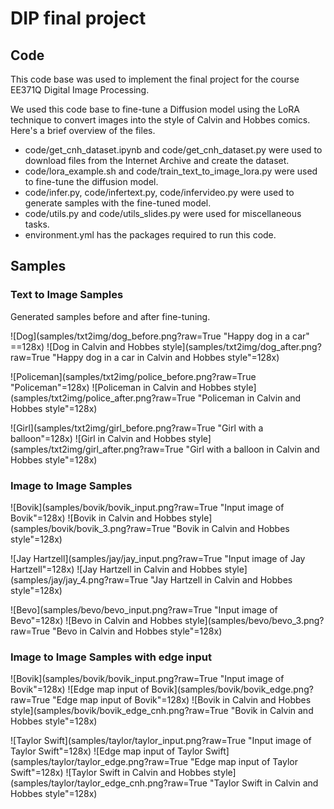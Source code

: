 # DIP final project

## Code

This code base was used to implement the final project for the course EE371Q Digital Image Processing. 

We used this code base to fine-tune a Diffusion model using the LoRA technique to convert images into the style of Calvin and Hobbes comics. 
Here's a brief overview of the files. 

* code/get_cnh_dataset.ipynb and code/get_cnh_dataset.py were used to download files from the Internet Archive and create the dataset. 
* code/lora_example.sh and code/train_text_to_image_lora.py were used to fine-tune the diffusion model.
* code/infer.py, code/infertext.py, code/infervideo.py were used to generate samples with the fine-tuned model.
* code/utils.py and code/utils_slides.py were used for miscellaneous tasks. 
* environment.yml has the packages required to run this code.

## Samples

### Text to Image Samples

Generated samples before and after fine-tuning. 

![Dog](samples/txt2img/dog_before.png?raw=True "Happy dog in a car" ==128x)
![Dog in Calvin and Hobbes style](samples/txt2img/dog_after.png?raw=True "Happy dog in a car in Calvin and Hobbes style"=128x)

![Policeman](samples/txt2img/police_before.png?raw=True "Policeman"=128x)
![Policeman in Calvin and Hobbes style](samples/txt2img/police_after.png?raw=True "Policeman in Calvin and Hobbes style"=128x)

![Girl](samples/txt2img/girl_before.png?raw=True "Girl with a balloon"=128x)
![Girl in Calvin and Hobbes style](samples/txt2img/girl_after.png?raw=True "Girl with a balloon in Calvin and Hobbes style"=128x)


### Image to Image Samples

![Bovik](samples/bovik/bovik_input.png?raw=True "Input image of Bovik"=128x)
![Bovik in Calvin and Hobbes style](samples/bovik/bovik_3.png?raw=True "Bovik in Calvin and Hobbes style"=128x)

![Jay Hartzell](samples/jay/jay_input.png?raw=True "Input image of Jay Hartzell"=128x)
![Jay Hartzell in Calvin and Hobbes style](samples/jay/jay_4.png?raw=True "Jay Hartzell in Calvin and Hobbes style"=128x)

![Bevo](samples/bevo/bevo_input.png?raw=True "Input image of Bevo"=128x)
![Bevo in Calvin and Hobbes style](samples/bevo/bevo_3.png?raw=True "Bevo in Calvin and Hobbes style"=128x)

### Image to Image Samples with edge input

![Bovik](samples/bovik/bovik_input.png?raw=True "Input image of Bovik"=128x)
![Edge map input of Bovik](samples/bovik/bovik_edge.png?raw=True "Edge map input of Bovik"=128x)
![Bovik in Calvin and Hobbes style](samples/bovik/bovik_edge_cnh.png?raw=True "Bovik in Calvin and Hobbes style"=128x)

![Taylor Swift](samples/taylor/taylor_input.png?raw=True "Input image of Taylor Swift"=128x)
![Edge map input of Taylor Swift](samples/taylor/taylor_edge.png?raw=True "Edge map input of Taylor Swift"=128x)
![Taylor Swift in Calvin and Hobbes style](samples/taylor/taylor_edge_cnh.png?raw=True "Taylor Swift in Calvin and Hobbes style"=128x)